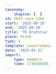 ```yaml
---
taxonomy:
    skupina: {  }
id: 2025-race_2264
start: '2025-09-26'
end: '2025-09-28'
title: 'TK Družstva'
place: Písek
type: S
template: soustredeni
date: '2025-01-31'
import:
    type: members
    time: 1738340405
---
```


